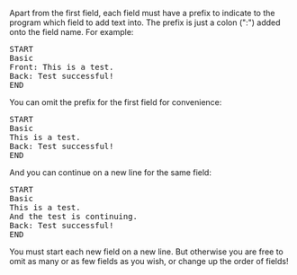 Apart from the first field, each field must have a prefix to indicate to the program which field to add text into. The prefix is just a colon (":") added onto the field name. For example:

<pre>
START
Basic
Front: This is a test.
Back: Test successful!
END
</pre>

You can omit the prefix for the first field for convenience:

<pre>
START
Basic
This is a test.
Back: Test successful!
END
</pre>

And you can continue on a new line for the same field:

<pre>
START
Basic
This is a test.
And the test is continuing.
Back: Test successful!
END
</pre>

You must start each new field on a new line. But otherwise you are free to omit as many or as few fields as you wish, or change up the order of fields!